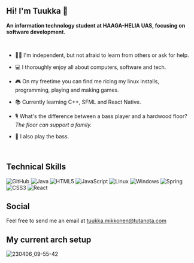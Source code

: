 ## Hi! I'm Tuukka 👋
**An information technology student at HAAGA-HELIA UAS, focusing on software development.**

<br>

- 👨‍💻 I'm independent, but not afraid to learn from others or ask for help.

- 💻 I thoroughly enjoy all about computers, software and tech.

- 🎮 On my freetime you can find me ricing my linux installs, programming, playing and making games.
  
- 📚 Currently learning C++, SFML and React Native.

- 🎙 What's the difference between a bass player and a hardwood floor? <em>The floor can support a family.</em>

- 🎻 I also play the bass.

<br>

## Technical Skills
![GitHub](https://img.shields.io/badge/github-%23121011.svg?style=for-the-badge&logo=github&logoColor=white) ![Java](https://img.shields.io/badge/java-%23ED8B00.svg?style=for-the-badge&logo=openjdk&logoColor=white) ![HTML5](https://img.shields.io/badge/html5-%23E34F26.svg?style=for-the-badge&logo=html5&logoColor=white) ![JavaScript](https://img.shields.io/badge/javascript-%23323330.svg?style=for-the-badge&logo=javascript&logoColor=%23F7DF1E) ![Linux](https://img.shields.io/badge/Linux-FCC624?style=for-the-badge&logo=linux&logoColor=black) ![Windows](https://img.shields.io/badge/Windows-0078D6?style=for-the-badge&logo=windows&logoColor=white) ![Spring](https://img.shields.io/badge/spring-%236DB33F.svg?style=for-the-badge&logo=spring&logoColor=white) ![CSS3](https://img.shields.io/badge/css3-%231572B6.svg?style=for-the-badge&logo=css3&logoColor=white) ![React](https://img.shields.io/badge/react-%2320232a.svg?style=for-the-badge&logo=react&logoColor=%2361DAFB)

## Social

Feel free to send me an email at tuukka.mikkonen@tutanota.com

## My current arch setup

![230406_09-55-42](https://github.com/Tuukkaani/Tuukkaani/assets/101945778/e5d5fa29-5638-42c7-92d9-8dce192ea410)



